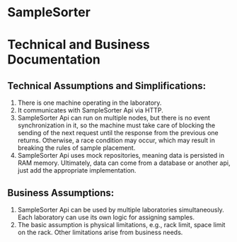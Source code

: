 # SampleSorter

# Technical and Business Documentation

## Technical Assumptions and Simplifications:
1. There is one machine operating in the laboratory.
2. It communicates with SampleSorter Api via HTTP.
3. SampleSorter Api can run on multiple nodes, but there is no event synchronization in it, so the machine must take care of blocking the sending of the next request until the response from the previous one returns. Otherwise, a race condition may occur, which may result in breaking the rules of sample placement.
4. SampleSorter Api uses mock repositories, meaning data is persisted in RAM memory. Ultimately, data can come from a database or another api, just add the appropriate implementation.

## Business Assumptions:
1. SampleSorter Api can be used by multiple laboratories simultaneously. Each laboratory can use its own logic for assigning samples.
2. The basic assumption is physical limitations, e.g., rack limit, space limit on the rack. Other limitations arise from business needs.